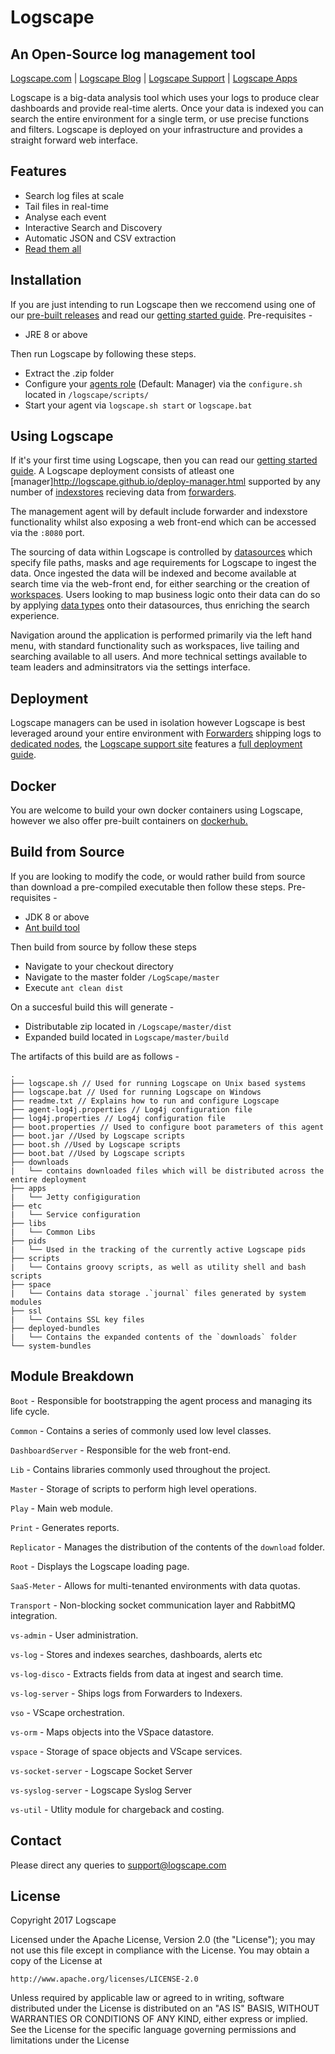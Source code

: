 # Logscape
## An Open-Source log management tool
[Logscape.com](http://www.logscape.com) | [Logscape Blog](http://blog.logscape.com) | [Logscape Support](http://support.logscape.com) | [Logscape Apps](www.logscape.github.io/apps)

Logscape is a big-data analysis tool which uses your logs to produce clear dashboards and provide real-time alerts. Once your data is indexed you can search the entire environment for a single term, or use precise functions and filters. Logscape is deployed on your infrastructure and provides a straight forward web interface.

## Features
* Search log files at scale
* Tail files in real-time
* Analyse each event
* Interactive Search and Discovery
* Automatic JSON and CSV extraction
* [Read them all](http://logscape.com/product.html)

## Installation
If you are just intending to run Logscape then we reccomend using one of our [pre-built releases](www.github.com) and read our [getting started guide](http://logscape.github.io/tutorials-walkthrough.html).
Pre-requisites -
*  JRE 8 or above

Then run Logscape by following these steps.
* Extract the .zip folder
* Configure your [agents role](https://logscape.github.io/deploy.html) (Default: Manager) via the `configure.sh` located in ```/logscape/scripts/```
* Start your agent via `logscape.sh start` or `logscape.bat`

## Using Logscape
If it's your first time using Logscape, then you can read our [getting started guide](http://logscape.github.io/tutorials-walkthrough.html).
A Logscape deployment consists of atleast one [manager]http://logscape.github.io/deploy-manager.html supported by any number of [indexstores](http://logscape.github.io/deploy-indexstore.html) recieving data from [forwarders](http://logscape.github.io/deploy-forwarder.html).

The management agent will by default include forwarder and indexstore functionality whilst also exposing a web front-end which can be accessed via the `:8080` port.

The sourcing of data within Logscape is controlled by [datasources](http://logscape.github.io/ds.html) which specify file paths, masks and age requirements for Logscape to ingest the data. Once ingested the data will be indexed and become available at search time via the web-front end, for either searching or the creation of [workspaces](http://logscape.github.io/workspaces.html). Users looking to map business logic onto their data can do so by applying [data types](http://logscape.github.io/types.html) onto their datasources, thus enriching the search experience.

Navigation around the application is performed primarily via the left hand menu, with standard functionality such as workspaces, live tailing and searching available to all users. And more technical settings available to team leaders and adminsitrators via the settings interface.

## Deployment
Logscape managers can be used in isolation however Logscape is best leveraged around your entire environment with [Forwarders](http://logscape.github.io/deploy-forwarder.html) shipping logs to [dedicated nodes](http://logscape.github.io/deploy-indexstore.html), the [Logscape support site](http://logscape.github.io/) features a [full deployment guide](http://logscape.github.io/deploy.html).

## Docker
You are welcome to build your own docker containers using Logscape, however we also offer pre-built containers on [dockerhub.](https://hub.docker.com/r/logscape/logscape/)

## Build from Source
If you are looking to modify the code, or would rather build from source than download a pre-compiled executable then follow these steps.
Pre-requisites -
* JDK 8 or above
* [Ant build tool](http://ant.apache.org/)

Then build from source by follow these steps
* Navigate to your checkout directory
* Navigate to the master folder `/LogScape/master`
* Execute `ant clean dist`

On a succesful build this will generate -
* Distributable zip located in `/Logscape/master/dist`
* Expanded build located in `Logscape/master/build`

The artifacts of this build are as follows -
```
.
├── logscape.sh // Used for running Logscape on Unix based systems
├── logscape.bat // Used for running Logscape on Windows
├── readme.txt // Explains how to run and configure Logscape
├── agent-log4j.properties // Log4j configuration file
├── log4j.properties // Log4j configuration file
├── boot.properties // Used to configure boot parameters of this agent
├── boot.jar //Used by Logscape scripts
├── boot.sh //Used by Logscape scripts
├── boot.bat //Used by Logscape scripts
├── downloads
|   └── contains downloaded files which will be distributed across the entire deployment
├── apps
|   └── Jetty configiguration
├── etc
|   └── Service configuration
├── libs
|   └── Common Libs
├── pids
|   └── Used in the tracking of the currently active Logscape pids
├── scripts
|   └── Contains groovy scripts, as well as utility shell and bash scripts
├── space
|   └── Contains data storage .`journal` files generated by system modules
├── ssl
|   └── Contains SSL key files
├── deployed-bundles
|   └── Contains the expanded contents of the `downloads` folder
└── system-bundles
```

## Module Breakdown
`Boot` - Responsible for bootstrapping the agent process and managing its life cycle.

`Common` - Contains a series of commonly used low level classes.

`DashboardServer` - Responsible for the web front-end.

`Lib` - Contains libraries commonly used throughout the project.

`Master` - Storage of scripts to perform high level operations.

`Play` - Main web module.

`Print` - Generates reports.

`Replicator` - Manages the distribution of the contents of the `download` folder.

`Root` - Displays the Logscape loading page.

`SaaS-Meter` - Allows for multi-tenanted environments with data quotas.

`Transport` - Non-blocking socket communication layer and RabbitMQ integration.

`vs-admin` - User administration.

`vs-log` - Stores and indexes searches, dashboards, alerts etc

`vs-log-disco` - Extracts fields from data at ingest and search time.

`vs-log-server` - Ships logs from Forwarders to Indexers.

`vso` - VScape orchestration.

`vs-orm` - Maps objects into the VSpace datastore.

`vspace` - Storage of space objects and VScape services.

`vs-socket-server` - Logscape Socket Server

`vs-syslog-server` - Logscape Syslog Server

`vs-util` - Utlity module for chargeback and costing.

## Contact
Please direct any queries to support@logscape.com

## License
Copyright 2017 Logscape

Licensed under the Apache License, Version 2.0 (the "License");
you may not use this file except in compliance with the License.
You may obtain a copy of the License at

    http://www.apache.org/licenses/LICENSE-2.0

Unless required by applicable law or agreed to in writing, software
distributed under the License is distributed on an "AS IS" BASIS,
WITHOUT WARRANTIES OR CONDITIONS OF ANY KIND, either express or implied.
See the License for the specific language governing permissions and
limitations under the License
